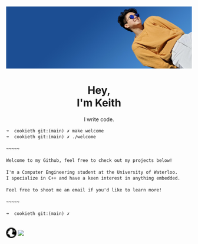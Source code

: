 <!--
**Cookieth/Cookieth** is a ✨ _special_ ✨ repository because its `README.md` (this file) appears on your GitHub profile.

Here are some ideas to get you started:

- 🔭 I’m currently working on ...
- 🌱 I’m currently learning ...
- 👯 I’m looking to collaborate on ...
- 🤔 I’m looking for help with ...
- 💬 Ask me about ...
- 📫 How to reach me: ...
- 😄 Pronouns: ...
- ⚡ Fun fact: ...
-->

<p align="center"> <img src="./img/main.jpg" alt="hhhrrrttt222111" /> </p>

<h1 align="center"> Hey,<br> I'm Keith</h1> 
<p align="center"> I write code.</p> 

```
➜  cookieth git:(main) ✗ make welcome
➜  cookieth git:(main) ✗ ./welcome

~~~~~

Welcome to my Github, feel free to check out my projects below!

I'm a Computer Engineering student at the University of Waterloo.
I specialize in C++ and have a keen interest in anything embedded.

Feel free to shoot me an email if you'd like to learn more!

~~~~~

➜  cookieth git:(main) ✗ 
```
<br>
<a href="https://keithchoa.com/" target="_blank"><img align="center" width="28px" src="https://raw.githubusercontent.com/iconic/open-iconic/master/svg/globe.svg" /></a>
<a href="https://www.linkedin.com/in/keithchoa/" target="_blank"><img align="center" width="28px" src="https://cdn.jsdelivr.net/npm/simple-icons@v3/icons/linkedin.svg" /></a>
